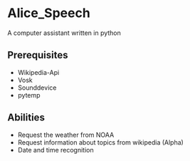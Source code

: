 # Alice_Speech
A computer assistant written in python

## Prerequisites
  * Wikipedia-Api
  * Vosk
  * Sounddevice
  * pytemp
## Abilities
  * Request the weather from NOAA
  * Request information about topics from wikipedia (Alpha)
  * Date and time recognition
